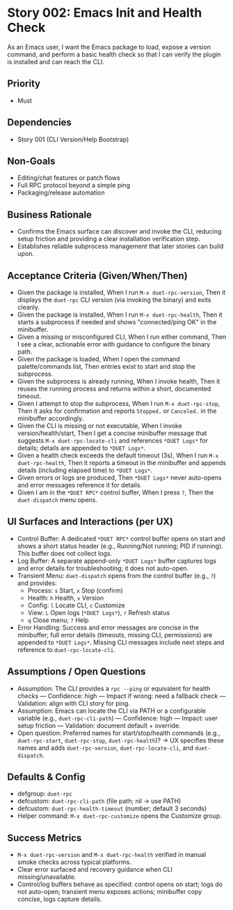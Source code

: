 # Story 002: Emacs Init and Health Check

As an Emacs user, I want the Emacs package to load, expose a version command, and perform a basic health check so that I can verify the plugin is installed and can reach the CLI.

## Priority
- Must

## Dependencies
- Story 001 (CLI Version/Help Bootstrap)

## Non-Goals
- Editing/chat features or patch flows
- Full RPC protocol beyond a simple ping
- Packaging/release automation

## Business Rationale
- Confirms the Emacs surface can discover and invoke the CLI, reducing setup friction and providing a clear installation verification step.
- Establishes reliable subprocess management that later stories can build upon.

## Acceptance Criteria (Given/When/Then)
- Given the package is installed, When I run `M-x duet-rpc-version`, Then it displays the `duet-rpc` CLI version (via invoking the binary) and exits cleanly.
- Given the package is installed, When I run `M-x duet-rpc-health`, Then it starts a subprocess if needed and shows "connected/ping OK" in the minibuffer.
- Given a missing or misconfigured CLI, When I run either command, Then I see a clear, actionable error with guidance to configure the binary path.
- Given the package is loaded, When I open the command palette/commands list, Then entries exist to start and stop the subprocess.
- Given the subprocess is already running, When I invoke health, Then it reuses the running process and returns within a short, documented timeout.
- Given I attempt to stop the subprocess, When I run `M-x duet-rpc-stop`, Then it asks for confirmation and reports `Stopped.` or `Canceled.` in the minibuffer accordingly.
- Given the CLI is missing or not executable, When I invoke version/health/start, Then I get a concise minibuffer message that suggests `M-x duet-rpc-locate-cli` and references `*DUET Logs*` for details; details are appended to `*DUET Logs*`.
- Given a health check exceeds the default timeout (3s), When I run `M-x duet-rpc-health`, Then it reports a timeout in the minibuffer and appends details (including elapsed time) to `*DUET Logs*`.
- Given errors or logs are produced, Then `*DUET Logs*` never auto-opens and error messages reference it for details.
- Given I am in the `*DUET RPC*` control buffer, When I press `?`, Then the `duet-dispatch` menu opens.

## UI Surfaces and Interactions (per UX)
- Control Buffer: A dedicated `*DUET RPC*` control buffer opens on start and shows a short status header (e.g., Running/Not running; PID if running). This buffer does not collect logs.
- Log Buffer: A separate append-only `*DUET Logs*` buffer captures logs and error details for troubleshooting; it does not auto-open.
- Transient Menu: `duet-dispatch` opens from the control buffer (e.g., `?`) and provides:
  - Process: `s` Start, `x` Stop (confirm)
  - Health: `h` Health, `v` Version
  - Config: `l` Locate CLI, `c` Customize
  - View: `L` Open logs (`*DUET Logs*`), `r` Refresh status
  - `q` Close menu; `?` Help
- Error Handling: Success and error messages are concise in the minibuffer; full error details (timeouts, missing CLI, permissions) are appended to `*DUET Logs*`. Missing CLI messages include next steps and reference to `duet-rpc-locate-cli`.

## Assumptions / Open Questions
- Assumption: The CLI provides a `rpc --ping` or equivalent for health checks — Confidence: high — Impact if wrong: need a fallback check — Validation: align with CLI story for ping.
- Assumption: Emacs can locate the CLI via PATH or a configurable variable (e.g., `duet-rpc-cli-path`) — Confidence: high — Impact: user setup friction — Validation: document default + override.
- Open question: Preferred names for start/stop/health commands (e.g., `duet-rpc-start`, `duet-rpc-stop`, `duet-rpc-health`)? → UX specifies these names and adds `duet-rpc-version`, `duet-rpc-locate-cli`, and `duet-dispatch`.

## Defaults & Config
- defgroup: `duet-rpc`
- defcustom: `duet-rpc-cli-path` (file path; nil → use PATH)
- defcustom: `duet-rpc-health-timeout` (number; default 3 seconds)
- Helper command: `M-x duet-rpc-customize` opens the Customize group.

## Success Metrics
- `M-x duet-rpc-version` and `M-x duet-rpc-health` verified in manual smoke checks across typical platforms.
- Clear error surfaced and recovery guidance when CLI missing/unavailable.
- Control/log buffers behave as specified: control opens on start; logs do not auto-open; transient menu exposes actions; minibuffer copy concise, logs capture details.
